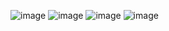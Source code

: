 ![image](https://github.com/raymart-vergara/tube_inspections/assets/144642652/2ef6be68-e9f7-46c8-90fc-76de765f9fe8)
![image](https://github.com/raymart-vergara/tube_inspections/assets/144642652/2e572fa7-ab09-4daf-8be8-339691cb5dbb)
![image](https://github.com/raymart-vergara/tube_inspections/assets/144642652/94ab27bb-1b31-4afe-93ff-dd76192e43b5)
![image](https://github.com/raymart-vergara/tube_inspections/assets/144642652/54d6a826-5c7b-4864-b51f-64cf879819fd)

